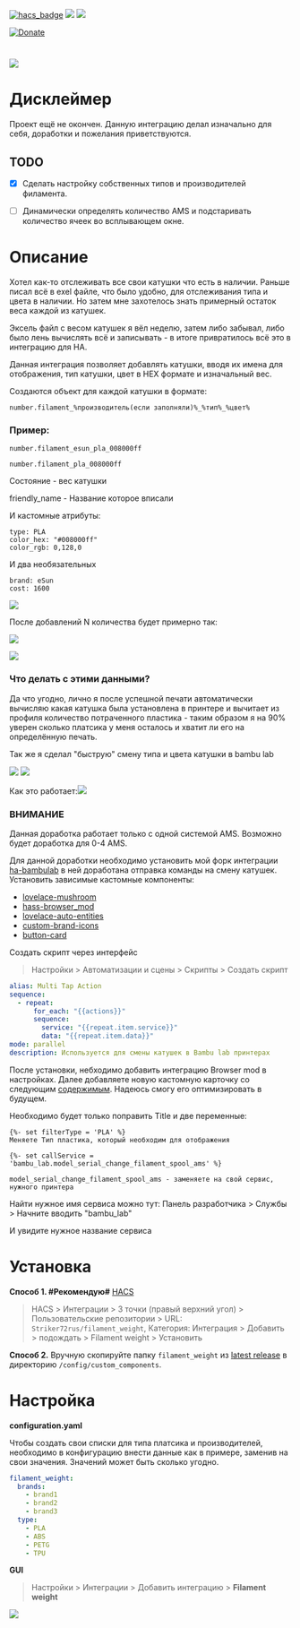 [![hacs_badge](https://img.shields.io/badge/HACS-Custom-orange.svg)](https://github.com/custom-components/hacs)
![](https://img.shields.io/github/watchers/Striker72rus/filament_weight.svg)
![](https://img.shields.io/github/stars/Striker72rus/filament_weight.svg)

[![Donate](https://img.shields.io/badge/donate-Tinkoff-yellow.svg)](https://www.tinkoff.ru/rm/dontsov.sergey22/KEZ6r54259)

# [![](images/dark_logo.png)](https://github.com/Striker72rus/filament_weight)

# Дисклеймер
Проект ещё не окончен. Данную интеграцию делал изначально для себя, доработки и пожелания приветствуются.

## TODO
- [x]  Сделать настройку собственных типов и производителей филамента.
- [ ] Динамически определять количество AMS и подстаривать количество ячеек во всплывающем окне.


# Описание

Хотел как-то отслеживать все свои катушки что есть в наличии. Раньше писал всё в exel файле, что было удобно, для отслеживания типа и цвета в наличии.
Но затем мне захотелось знать примерный остаток веса каждой из катушек.

Эксель файл с весом катушек я вёл неделю, затем либо забывал, либо было лень вычислять всё и записывать - в итоге привратилось всё это в интеграцию для HA.

Данная интеграция позволяет добавлять катушки, вводя их имена для отображения, тип катушки, цвет в HEX формате и изначальный вес.

Создаются объект для каждой катушки в формате:
```
number.filament_%производитель(если заполняли)%_%тип%_%цвет%
```

### Пример:
```
number.filament_esun_pla_008000ff

number.filament_pla_008000ff
```

Состояние - вес катушки

friendly_name - Название которое вписали

И кастомные атрибуты:
```
type: PLA
color_hex: "#008000ff"
color_rgb: 0,128,0
```
И два необязательных
```
brand: eSun
cost: 1600
```

![](images/add_filament.png)

После добавлений N количества будет примерно так:

![](images/filament_integration.png)

![](images/filament_integration2.png)

### Что делать с этими данными?

Да что угодно, лично я после успешной печати автоматически вычисляю какая катушка была установлена в принтере и вычитает из профиля количество потраченного пластика - таким образом я на 90% уверен сколько платсика у меня осталось и хватит ли его на определённую печать.

Так же я сделал "быструю" смену типа и цвета катушки в bambu lab

![](images/change_filament.png)
![](images/change_filament2.png)

Как это работает:![](images/change_filament.gif)

### ВНИМАНИЕ
Данная доработка работает только с одной системой AMS.
Возможно будет доработка для 0-4 AMS.

Для данной доработки необходимо установить мой форк интеграции [ha-bambulab](https://github.com/Striker72rus/ha-bambulab) в ней доработана отправка команды на смену катушек.
Установить зависимые кастомные компоненты:
* [lovelace-mushroom](https://github.com/piitaya/lovelace-mushroom)
* [hass-browser_mod](https://github.com/thomasloven/hass-browser_mod)
* [lovelace-auto-entities](https://github.com/thomasloven/lovelace-auto-entities)
* [custom-brand-icons](https://github.com/elax46/custom-brand-icons)
* [button-card](https://github.com/custom-cards/button-card)

Создать скрипт через интерфейс
> Настройки > Автоматизации и сцены > Скрипты > Создать скрипт

```yaml
alias: Multi Tap Action
sequence:
  - repeat:
      for_each: "{{actions}}"
      sequence:
        service: "{{repeat.item.service}}"
        data: "{{repeat.item.data}}"
mode: parallel
description: Используется для смены катушек в Bambu lab принтерах
```

После установки, небходимо добавить интеграцию Browser mod в настройках. Далее добавляете новую кастомную карточку со следующим [содержимым](custom_card.yaml). Надеюсь смогу его оптимизировать в будущем.

Необходимо будет только поправить Title и две переменные:
```
{%- set filterType = 'PLA' %}
Меняете Тип пластика, который необходим для отображения
```
```
{%- set callService = 'bambu_lab.model_serial_change_filament_spool_ams' %}

model_serial_change_filament_spool_ams - заменяете на свой сервис, нужного принтера
```
Найти нужное имя сервиса можно тут:
Панель разработчика > Службы > Начните вводить "bambu_lab"

И увидите нужное название сервиса

# Установка

**Способ 1. #Рекомендую#** [HACS](https://hacs.xyz/)

> HACS > Интеграции > 3 точки (правый верхний угол) > Пользовательские репозитории > URL: `Striker72rus/filament_weight`, Категория: Интеграция > Добавить > подождать > Filament weight > Установить

**Способ 2.** Вручную скопируйте папку `filament_weight` из [latest release](https://github.com/Striker72rus/filament_weight/releases/latest) в директорию `/config/custom_components`.

# Настройка

**configuration.yaml**

Чтобы создать свои списки для типа платсика и производителей, необходимо в конфигурацию внести данные как в примере, заменив на свои значения. Значений может быть сколько угодно.

```yaml
filament_weight:
  brands:
    - brand1
    - brand2
    - brand3
  type:
    - PLA
    - ABS
    - PETG
    - TPU
```

**GUI**

> Настройки > Интеграции > Добавить интеграцию > **Filament weight**

![](images/add_integration.png)
